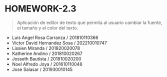 # HOMEWORK-2.3

> Aplicación de editor de texto que permita al usuario cambiar la fuente, el tamaño y el color del texto.

* Luis Angel Rosa Carranza / 201810110366
* Victor David Hernandez Sosa / 202210010747
* Lissien Miranda / 201820020078
* Katherine Andino / 201810020267
* Josseth Bautista / 201810020200
* Noel Alfredo Joya / 201610110046
* Jose Salasar / 201930010145
